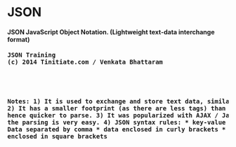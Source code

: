 JSON
====
<h4>JSON JavaScript Object Notation. (Lightweight text-data interchange format)<h4>

<pre>
JSON Training
(c) 2014 Tinitiate.com / Venkata Bhattaram
<pre>
</pre>
Notes: 1) It is used to exchange and store text data, similar to XML.
       2) It has a smaller footprint (as there are less tags) than XML
          and hence quicker to parse.
       3) It was popularized with AJAX / JavaScript, as the parsing is very easy.
       4) JSON syntax rules: 
            * key-value pair data
            * Data separated by comma
            * data enclosed in curly brackets
            * data arrays enclosed in square brackets
</pre>
